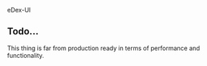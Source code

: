eDex-UI

## Todo...

This thing is far from production ready in terms of performance and functionality.
